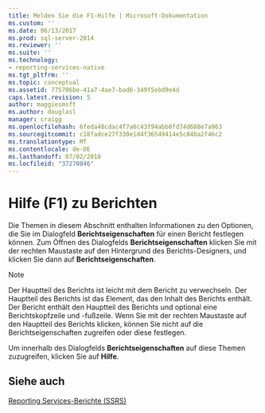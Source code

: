 ```yaml
---
title: Melden Sie die F1-Hilfe | Microsoft-Dokumentation
ms.custom: ''
ms.date: 06/13/2017
ms.prod: sql-server-2014
ms.reviewer: ''
ms.suite: ''
ms.technology:
- reporting-services-native
ms.tgt_pltfrm: ''
ms.topic: conceptual
ms.assetid: 775706be-41a7-4ae7-bad6-349f5ebd9e4d
caps.latest.revision: 5
author: maggiesmsft
ms.author: douglasl
manager: craigg
ms.openlocfilehash: 6feda48cdac4f7a6c43f94abb0fd74d688e7a963
ms.sourcegitcommit: c18fadce27f330e1d4f36549414e5c84ba2f46c2
ms.translationtype: MT
ms.contentlocale: de-DE
ms.lasthandoff: 07/02/2018
ms.locfileid: "37270846"
---
```

# <a name="report-f1-help"></a>Hilfe (F1) zu Berichten
  Die Themen in diesem Abschnitt enthalten Informationen zu den Optionen, die Sie im Dialogfeld **Berichtseigenschaften** für einen Bericht festlegen können. Zum Öffnen des Dialogfelds **Berichtseigenschaften** klicken Sie mit der rechten Maustaste auf den Hintergrund des Berichts-Designers, und klicken Sie dann auf **Berichtseigenschaften**.  
  
> [!NOTE]  
>  Der Hauptteil des Berichts ist leicht mit dem Bericht zu verwechseln. Der Hauptteil des Berichts ist das Element, das den Inhalt des Berichts enthält. Der Bericht enthält den Hauptteil des Berichts und optional eine Berichtskopfzeile und -fußzeile. Wenn Sie mit der rechten Maustaste auf den Hauptteil des Berichts klicken, können Sie nicht auf die Berichtseigenschaften zugreifen oder diese festlegen.  
  
 Um innerhalb des Dialogfelds **Berichtseigenschaften** auf diese Themen zuzugreifen, klicken Sie auf **Hilfe**.  
  
## <a name="see-also"></a>Siehe auch  
 [Reporting Services-Berichte &#40;SSRS&#41;](reports/reporting-services-reports-ssrs.md)  
  
  
